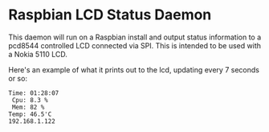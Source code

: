Raspbian LCD Status Daemon
==========================

This daemon will run on a Raspbian install and output status information
to a pcd8544 controlled LCD connected via SPI. This is intended to be
used with a Nokia 5110 LCD.

Here's an example of what it prints out to the lcd, updating every 7 seconds or so:

    Time: 01:28:07
     Cpu: 8.3 %
     Mem: 82 %
    Temp: 46.5'C
    192.168.1.122
